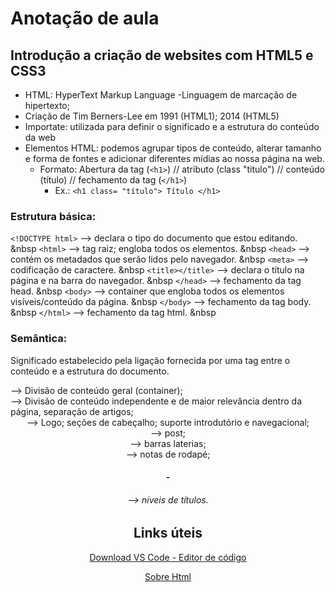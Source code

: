 # Anotação de aula
## Introdução a criação de websites com HTML5 e CSS3

 - HTML: HyperText Markup Language -Linguagem de marcação de hipertexto; 
 - Criação de Tim Berners-Lee em 1991 (HTML1); 2014 (HTML5)
 - Importate: utilizada para definir o significado e a estrutura do conteúdo da web
 - Elementos HTML: podemos agrupar tipos de conteúdo, alterar tamanho e forma de fontes e adicionar diferentes mídias ao nossa página na web.
 	- Formato: Abertura da tag (`<h1>`) // atributo (class "titulo") // conteúdo (título) // fechamento da tag (`</h1>`)
		- Ex.: ```<h1 class= "título"> Título </h1>```

 ### Estrutura básica:
```<!DOCTYPE html>``` --> declara o tipo do documento que estou editando. 
&nbsp
```<html>``` --> tag raiz; engloba todos os elementos.
&nbsp
	```<head>``` --> contém os metadados que serão lidos pelo navegador. 
	&nbsp
		```<meta>``` --> codificação de caractere. 
		&nbsp
		```<title></title>``` --> declara o título na página e na barra do navegador. 
		&nbsp
 	```</head>``` --> fechamento da tag head.
	&nbsp
 	```<body>``` --> container que engloba todos os elementos visíveis/conteúdo da página. 
	&nbsp
  	```</body>``` --> fechamento da tag body. 
	&nbsp
```</html>``` --> fechamento da tag html.
&nbsp

### Semântica:
Significado estabelecido pela ligação fornecida por uma tag entre o conteúdo e a estrutura do documento. 
**<div>** --> Divisão de conteúdo geral (container);
**<section>** --> Divisão de conteúdo independente e de maior relevância dentro da página, separação de artigos;
**<header>** --> Logo; seções de cabeçalho; suporte introdutório e navegacional; 
**<article>** --> post;
**<aside>** --> barras laterias;
**<footer>** --> notas de rodapé;
**<h1>-<h6>** --> níveis de títulos.
 

## Links úteis
[Download VS Code - Editor de código](https://code.visualstudio.com/download)
	
[Sobre Html](https://www.w3schools.com/html/html_intro.asp)
